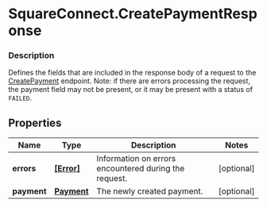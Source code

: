 # SquareConnect.CreatePaymentResponse

### Description

Defines the fields that are included in the response body of a request to the [CreatePayment](#endpoint-payments-createpayment) endpoint.  Note: if there are errors processing the request, the payment field may not be present, or it may be present with a status of `FAILED`.

## Properties
Name | Type | Description | Notes
------------ | ------------- | ------------- | -------------
**errors** | [**[Error]**](Error.md) | Information on errors encountered during the request. | [optional] 
**payment** | [**Payment**](Payment.md) | The newly created payment. | [optional] 


